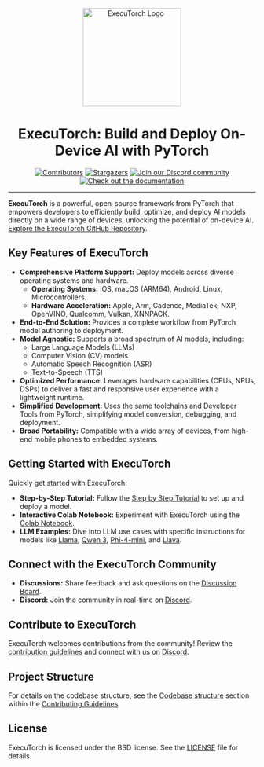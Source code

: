 <div align="center">
  <img src="docs/source/_static/img/et-logo.png" alt="ExecuTorch Logo" width="200">
  <h1>ExecuTorch: Build and Deploy On-Device AI with PyTorch</h1>
</div>

<div align="center">
  <a href="https://github.com/pytorch/executorch/graphs/contributors"><img src="https://img.shields.io/github/contributors/pytorch/executorch?style=for-the-badge&color=blue" alt="Contributors"></a>
  <a href="https://github.com/pytorch/executorch/stargazers"><img src="https://img.shields.io/github/stars/pytorch/executorch?style=for-the-badge&color=blue" alt="Stargazers"></a>
  <a href="https://discord.gg/Dh43CKSAdc"><img src="https://img.shields.io/badge/Discord-Join%20Us-purple?logo=discord&logoColor=white&style=for-the-badge" alt="Join our Discord community"></a>
  <a href="https://pytorch.org/executorch/main/index"><img src="https://img.shields.io/badge/Documentation-000?logo=googledocs&logoColor=FFE165&style=for-the-badge" alt="Check out the documentation"></a>
  <hr>
</div>

**ExecuTorch** is a powerful, open-source framework from PyTorch that empowers developers to efficiently build, optimize, and deploy AI models directly on a wide range of devices, unlocking the potential of on-device AI. [Explore the ExecuTorch GitHub Repository](https://github.com/pytorch/executorch).

## Key Features of ExecuTorch

*   **Comprehensive Platform Support:** Deploy models across diverse operating systems and hardware.
    *   **Operating Systems:** iOS, macOS (ARM64), Android, Linux, Microcontrollers.
    *   **Hardware Acceleration:** Apple, Arm, Cadence, MediaTek, NXP, OpenVINO, Qualcomm, Vulkan, XNNPACK.
*   **End-to-End Solution:** Provides a complete workflow from PyTorch model authoring to deployment.
*   **Model Agnostic:** Supports a broad spectrum of AI models, including:
    *   Large Language Models (LLMs)
    *   Computer Vision (CV) models
    *   Automatic Speech Recognition (ASR)
    *   Text-to-Speech (TTS)
*   **Optimized Performance:**  Leverages hardware capabilities (CPUs, NPUs, DSPs) to deliver a fast and responsive user experience with a lightweight runtime.
*   **Simplified Development:** Uses the same toolchains and Developer Tools from PyTorch, simplifying model conversion, debugging, and deployment.
*   **Broad Portability:** Compatible with a wide array of devices, from high-end mobile phones to embedded systems.

## Getting Started with ExecuTorch

Quickly get started with ExecuTorch:

*   **Step-by-Step Tutorial:** Follow the [Step by Step Tutorial](https://pytorch.org/executorch/stable/getting-started.html) to set up and deploy a model.
*   **Interactive Colab Notebook:** Experiment with ExecuTorch using the [Colab Notebook](https://colab.research.google.com/drive/1qpxrXC3YdJQzly3mRg-4ayYiOjC6rue3?usp=sharing).
*   **LLM Examples:** Dive into LLM use cases with specific instructions for models like [Llama](examples/models/llama/README.md), [Qwen 3](examples/models/qwen3/README.md), [Phi-4-mini](examples/models/phi_4_mini/README.md), and [Llava](examples/models/llava/README.md).

## Connect with the ExecuTorch Community

*   **Discussions:** Share feedback and ask questions on the [Discussion Board](https://github.com/pytorch/executorch/discussions).
*   **Discord:** Join the community in real-time on [Discord](https://discord.gg/Dh43CKSAdc).

## Contribute to ExecuTorch

ExecuTorch welcomes contributions from the community!  Review the [contribution guidelines](CONTRIBUTING.md) and connect with us on [Discord](https://discord.gg/Dh43CKSAdc).

## Project Structure

For details on the codebase structure, see the [Codebase structure](CONTRIBUTING.md#codebase-structure) section within the [Contributing Guidelines](CONTRIBUTING.md).

## License

ExecuTorch is licensed under the BSD license.  See the [LICENSE](LICENSE) file for details.